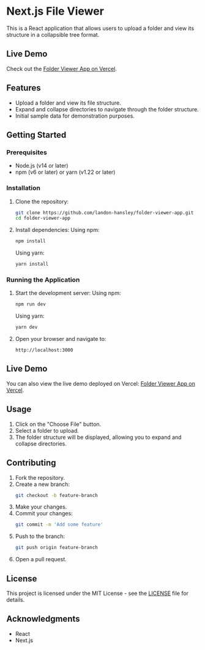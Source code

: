 # Next.js File Viewer

This is a React application that allows users to upload a folder and view its structure in a collapsible tree format.

## Live Demo

Check out the [Folder Viewer App on Vercel](https://vercel.com).

## Features

- Upload a folder and view its file structure.
- Expand and collapse directories to navigate through the folder structure.
- Initial sample data for demonstration purposes.

## Getting Started

### Prerequisites

- Node.js (v14 or later)
- npm (v6 or later) or yarn (v1.22 or later)

### Installation

1. Clone the repository:
    ```bash
    git clone https://github.com/landon-hansley/folder-viewer-app.git
    cd folder-viewer-app
    ```

2. Install dependencies:
    Using npm:
    ```bash
    npm install
    ```

    Using yarn:
    ```bash
    yarn install
    ```

### Running the Application

1. Start the development server:
    Using npm:
    ```bash
    npm run dev
    ```

    Using yarn:
    ```bash
    yarn dev
    ```

2. Open your browser and navigate to:
    ```arduino
    http://localhost:3000
    ```

## Live Demo

You can also view the live demo deployed on Vercel: [Folder Viewer App on Vercel](https://vercel.com).

## Usage

1. Click on the "Choose File" button.
2. Select a folder to upload.
3. The folder structure will be displayed, allowing you to expand and collapse directories.

## Contributing

1. Fork the repository.
2. Create a new branch:
    ```bash
    git checkout -b feature-branch
    ```
3. Make your changes.
4. Commit your changes:
    ```bash
    git commit -m 'Add some feature'
    ```
5. Push to the branch:
    ```bash
    git push origin feature-branch
    ```
6. Open a pull request.

## License

This project is licensed under the MIT License - see the [LICENSE](LICENSE) file for details.

## Acknowledgments

- React
- Next.js
